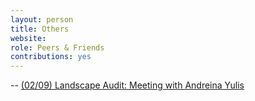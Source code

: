 ```yaml
---
layout: person
title: Others
website: 
role: Peers & Friends
contributions: yes
---
```


-- [(02/09) Landscape Audit: Meeting with Andreina Yulis](https://docs.google.com/document/d/1AcbDD-J8KTEtMDkSDMZWNR1bVFJ5HjUX7CDfUHg7jqo/edit)
